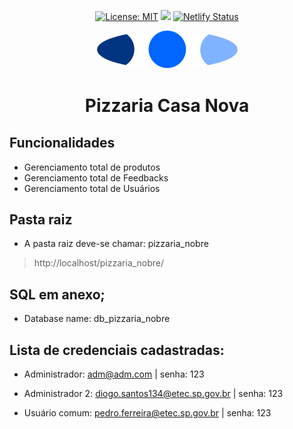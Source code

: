 <div align="center" style="margin-bottom:30px;">
  
[![License: MIT](https://img.shields.io/badge/License-MIT-blue.svg)](https://opensource.org/licenses/MIT) <a href="https://diogodeveloper.netlify.com" alt="Developer"> <img src="https://img.shields.io/badge/Develoment%20by-Diogo%20Ferreira-blue"></a> [![Netlify Status](https://api.netlify.com/api/v1/badges/01a2e2de-d57d-4d89-8322-95685000e60f/deploy-status)](https://app.netlify.com/sites/diogodeveloper/deploys/)

<img src="img/logo-2.png" alt="Pixel art" style="border-radius:50%;"/>

# Pizzaria Casa Nova

</div>

## Funcionalidades

- Gerenciamento total de produtos
- Gerenciamento total de Feedbacks
- Gerenciamento total de Usuários

## Pasta raiz

- A pasta raiz deve-se chamar: pizzaria_nobre

> http://localhost/pizzaria_nobre/

## SQL em anexo;

- Database name: db_pizzaria_nobre

## Lista de credenciais cadastradas:

- Administrador: adm@adm.com | senha: 123

- Administrador 2: diogo.santos134@etec.sp.gov.br | senha: 123

- Usuário comum: pedro.ferreira@etec.sp.gov.br | senha: 123